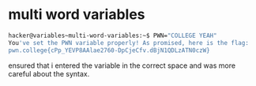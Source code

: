 # multi word variables

```bash
hacker@variables~multi-word-variables:~$ PWN="COLLEGE YEAH"
You've set the PWN variable properly! As promised, here is the flag:
pwn.college{cPp_YEVP8AAlae2760-DpCjeCfv.dBjN1QDLzATN0czW}
```

ensured that i entered the variable in the correct space and was more careful about the syntax.
